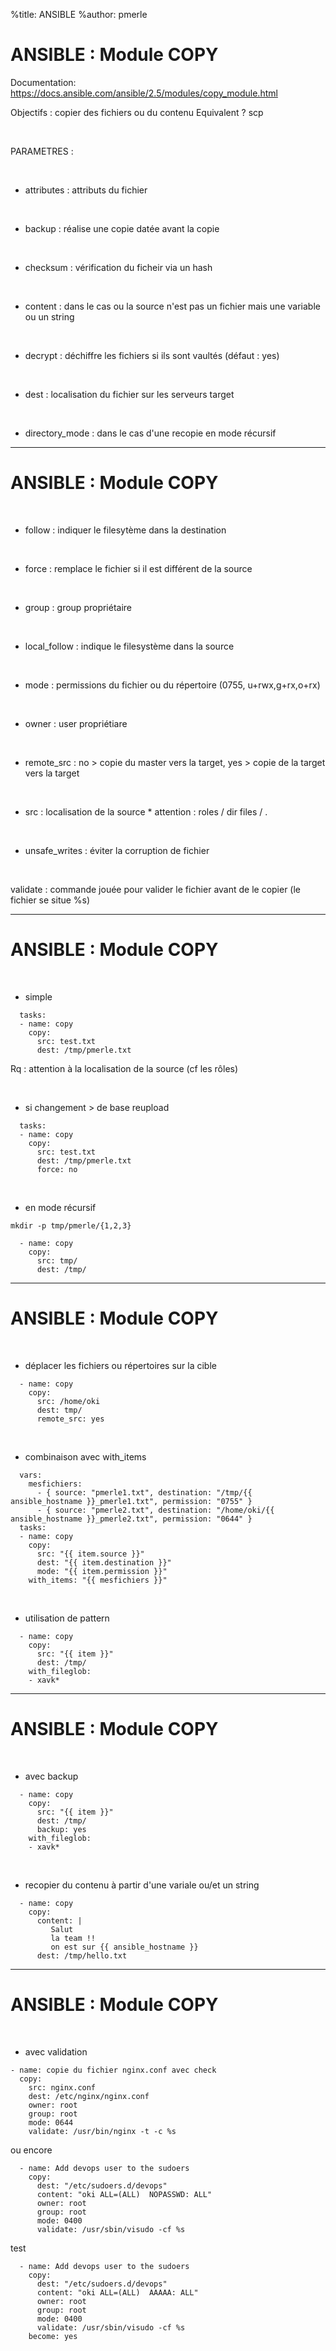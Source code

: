 %title: ANSIBLE
%author: pmerle


# ANSIBLE : Module COPY


Documentation: https://docs.ansible.com/ansible/2.5/modules/copy_module.html

Objectifs : copier des fichiers ou du contenu
Equivalent ? scp


<br>

PARAMETRES :

<br>

* attributes : attributs du fichier

<br>

* backup : réalise une copie datée avant la copie

<br>

* checksum : vérification du ficheir via un hash

<br>

* content : dans le cas ou la source n'est pas un fichier mais une variable ou un string

<br>

* decrypt : déchiffre les fichiers si ils sont vaultés (défaut : yes)

<br>

* dest : localisation du fichier sur les serveurs target

<br>

* directory_mode : dans le cas d'une recopie en mode récursif

---------------------------------------------------------------------------------------------------

# ANSIBLE : Module COPY


<br>

* follow : indiquer le filesytème dans la destination

<br>

* force : remplace le fichier si il est différent de la source 

<br>

* group : group propriétaire

<br>

* local_follow : indique le filesystème dans la source

<br>

* mode : permissions du fichier ou du répertoire (0755, u+rwx,g+rx,o+rx)

<br>

* owner : user propriétiare

<br>

* remote_src : no > copie du master vers la target, yes > copie de la target vers la target

<br>

* src : localisation de la source
		* attention : roles / dir files / .

<br>

* unsafe_writes : éviter la corruption de fichier

<br>

validate : commande jouée pour valider le fichier avant de le copier (le fichier se situe %s)

---------------------------------------------------------------------------------------------------

# ANSIBLE : Module COPY


<br>

* simple

```
  tasks:
  - name: copy
    copy:
      src: test.txt
      dest: /tmp/pmerle.txt
```

Rq : attention à la localisation de la source (cf les rôles)

<br>

* si changement > de base reupload

```
  tasks:
  - name: copy
    copy:
      src: test.txt
      dest: /tmp/pmerle.txt
      force: no
```

<br>

* en mode récursif

```
mkdir -p tmp/pmerle/{1,2,3}
```

```
  - name: copy
    copy:
      src: tmp/
      dest: /tmp/
```

---------------------------------------------------------------------------------------------------

# ANSIBLE : Module COPY

<br>

* déplacer les fichiers ou répertoires sur la cible

```
  - name: copy
    copy:
      src: /home/oki
      dest: tmp/
      remote_src: yes
```

<br>

* combinaison avec with_items

```
  vars:
    mesfichiers:
      - { source: "pmerle1.txt", destination: "/tmp/{{ ansible_hostname }}_pmerle1.txt", permission: "0755" }
      - { source: "pmerle2.txt", destination: "/home/oki/{{ ansible_hostname }}_pmerle2.txt", permission: "0644" }
  tasks:
  - name: copy
    copy:
      src: "{{ item.source }}"
      dest: "{{ item.destination }}"
      mode: "{{ item.permission }}"
    with_items: "{{ mesfichiers }}"
```


<br>

* utilisation de pattern

```
  - name: copy
    copy:
      src: "{{ item }}"
      dest: /tmp/
    with_fileglob:
    - xavk*
```

---------------------------------------------------------------------------------------------------

# ANSIBLE : Module COPY

<br>

* avec backup

```
  - name: copy
    copy:
      src: "{{ item }}"
      dest: /tmp/
      backup: yes
    with_fileglob:
    - xavk*
```

<br>

* recopier du contenu à partir d'une variale ou/et un string

```
  - name: copy
    copy:
      content: |
         Salut
         la team !!
         on est sur {{ ansible_hostname }}
      dest: /tmp/hello.txt
```

---------------------------------------------------------------------------------------------------

# ANSIBLE : Module COPY

<br>

* avec validation

```
- name: copie du fichier nginx.conf avec check
  copy:
    src: nginx.conf
    dest: /etc/nginx/nginx.conf
    owner: root
    group: root
    mode: 0644
    validate: /usr/bin/nginx -t -c %s
```

ou encore

```
  - name: Add devops user to the sudoers
    copy:
      dest: "/etc/sudoers.d/devops"
      content: "oki ALL=(ALL)  NOPASSWD: ALL"
      owner: root
      group: root
      mode: 0400
      validate: /usr/sbin/visudo -cf %s
```

test

```
  - name: Add devops user to the sudoers
    copy:
      dest: "/etc/sudoers.d/devops"
      content: "oki ALL=(ALL)  AAAAA: ALL"
      owner: root
      group: root
      mode: 0400
      validate: /usr/sbin/visudo -cf %s
    become: yes
```
